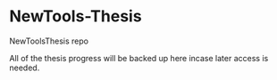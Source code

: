 # NewTools-Thesis
NewToolsThesis repo

All of the thesis progress will be backed up here incase later access is needed.
